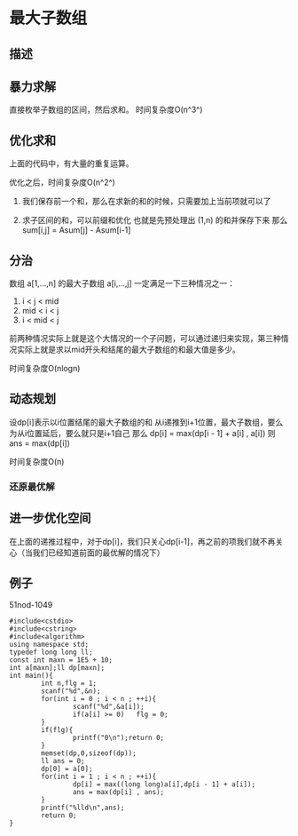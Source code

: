 # 最大子数组

## 描述
## 暴力求解
直接枚举子数组的区间，然后求和。
时间复杂度O(n^3^)

## 优化求和
上面的代码中，有大量的重复运算。

优化之后，时间复杂度O(n^2^)
1. 我们保存前一个和，那么在求新的和的时候，只需要加上当前项就可以了

2. 求子区间的和，可以前缀和优化
    也就是先预处理出 (1,n) 的和并保存下来
    那么 sum[i,j] = Asum[j] - Asum[i-1]

## 分治
数组 a[1,...,n] 的最大子数组 a[i,...,j] 一定满足一下三种情况之一：
1. i < j < mid
2. mid < i < j
3. i < mid < j

前两种情况实际上就是这个大情况的一个子问题，可以通过递归来实现，第三种情况实际上就是求以mid开头和结尾的最大子数组的和最大值是多少。

时间复杂度O(nlogn)

## 动态规划
设dp[i]表示以i位置结尾的最大子数组的和
从i递推到i+1位置，最大子数组，要么为从i位置延后，要么就只是i+1自己
那么 dp[i] = max(dp[i - 1] + a[i] , a[i])
则 ans = max(dp[i])

时间复杂度O(n)

### 还原最优解

## 进一步优化空间
在上面的递推过程中，对于dp[i]，我们只关心dp[i-1]，再之前的项我们就不再关心（当我们已经知道前面的最优解的情况下）

## 例子
51nod-1049
```{cpp}
#include<cstdio>
#include<cstring>
#include<algorithm>
using namespace std;
typedef long long ll;
const int maxn = 1E5 + 10;
int a[maxn];ll dp[maxn];
int main(){
        int n,flg = 1;
        scanf("%d",&n);
        for(int i = 0 ; i < n ; ++i){
                scanf("%d",&a[i]);
                if(a[i] >= 0)   flg = 0;
        }
        if(flg){
                printf("0\n");return 0;
        }
        memset(dp,0,sizeof(dp));
        ll ans = 0;
        dp[0] = a[0];
        for(int i = 1 ; i < n ; ++i){
                dp[i] = max((long long)a[i],dp[i - 1] + a[i]);
                ans = max(dp[i] , ans);
        }
        printf("%lld\n",ans);
        return 0;
}
```
